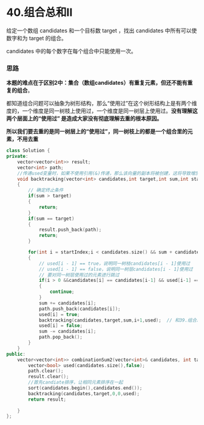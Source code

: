 # 40.组合总和II

给定一个数组 candidates 和一个目标数 target ，找出 candidates 中所有可以使数字和为 target 的组合。

candidates 中的每个数字在每个组合中只能使用一次。

### 思路

**本题的难点在于区别2中：集合（数组candidates）有重复元素，但还不能有重复的组合**。

都知道组合问题可以抽象为树形结构，那么“使用过”在这个树形结构上是有两个维度的，一个维度是同一树枝上使用过，一个维度是同一树层上使用过。**没有理解这两个层面上的“使用过” 是造成大家没有彻底理解去重的根本原因。**

**所以我们要去重的是同一树层上的“使用过”，同一树枝上的都是一个组合里的元素，不用去重**



```cpp
class Solution {
private:
    vector<vector<int>> result;
    vector<int> path;
    //传递used变量时，如果不使用引用(&)传递，那么该向量的副本将被创建，这将导致增加存储和复制操作的开销
    void backtracking(vector<int> candidates,int target,int sum,int startIndex,vector<bool>& used)
    {
        // 确定终止条件
        if(sum > target)
        {
            return;
        }
        if(sum == target)
        {
            result.push_back(path);
            return;
        }

        for(int i = startIndex;i < candidates.size() && sum + candidates[i] <= target;i++)
        {
            // used[i - 1] == true，说明同一树枝candidates[i - 1]使用过
            // used[i - 1] == false，说明同一树层candidates[i - 1]使用过
            // 要对同一树层使用过的元素进行跳过
            if(i > 0 &&candidates[i] == candidates[i-1] && used[i-1] == false)
            {
                continue;
            }
            sum += candidates[i];
            path.push_back(candidates[i]);
            used[i] = true;
            backtracking(candidates,target,sum,i+1,used);  // 和39.组合总和的区别1：这里是i+1，每个数字在每个组合中只能使用一次
            used[i] = false;
            sum -= candidates[i];
            path.pop_back();
        }
    }
public:
    vector<vector<int>> combinationSum2(vector<int>& candidates, int target) {
        vector<bool> used(candidates.size(),false);
        path.clear();
        result.clear();
        //首先candiate排序，让相同元素排序在一起
        sort(candidates.begin(),candidates.end());
        backtracking(candidates,target,0,0,used);
        return result;
        
    }
};
```


